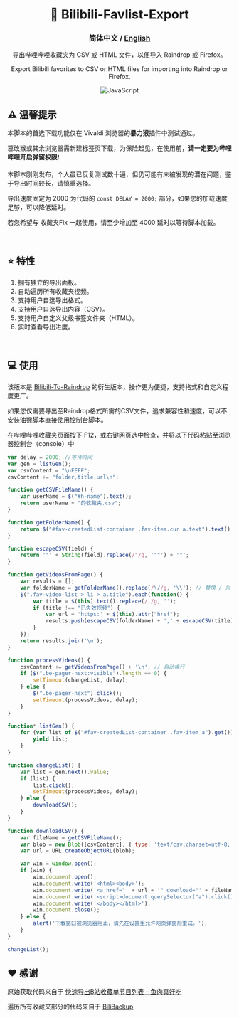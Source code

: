 <div align="center">

# 🚛 Bilibili-Favlist-Export

### **简体中文** / <a href="https://github.com/AHCorn/Bilibili-To-Raindrop/blob/main/README_EN.md"> English </a> 

导出哔哩哔哩收藏夹为 CSV 或 HTML 文件，以便导入 Raindrop 或 Firefox。

Export Bilibili favorites to CSV or HTML files for importing into Raindrop or Firefox.

![JavaScript](https://img.shields.io/badge/javascript-%23323330.svg?style=for-the-badge&logo=javascript&logoColor=%23F7DF1E) 

</div>

## ⚠ 温馨提示
本脚本的首选下载功能仅在 Vivaldi 浏览器的**暴力猴**插件中测试通过。

篡改猴或其余浏览器需新建标签页下载，为保险起见，在使用前，**请一定要为哔哩哔哩开启弹窗权限**❗

本脚本刚刚发布，个人虽已反复测试数十遍，但仍可能有未被发现的潜在问题，鉴于导出时间较长，请慎重选择。

导出速度固定为 2000 为代码的 ``` const DELAY = 2000; ``` 部分，如果您的加载速度足够，可以降低延时。

若您希望与  收藏夹Fix 一起使用，请至少增加至 4000 延时以等待脚本加载。



<br>

## ⭐ 特性
1. 拥有独立的导出面板。
2. 自动遍历所有收藏夹视频。
3. 支持用户自选导出格式。
4. 支持用户自选导出内容（CSV）。
5. 支持用户自定义父级书签文件夹（HTML）。
6. 实时查看导出进度。
   
<br>


## 💻 使用
该版本是 [Bilibili-To-Raindrop](https://github.com/AHCorn/Bilibili-To-Raindrop) 的衍生版本，操作更为便捷，支持格式和自定义程度更广。

如果您仅需要导出至Raindrop格式所需的CSV文件，追求兼容性和速度，可以不安装油猴脚本直接使用控制台脚本。

在哔哩哔哩收藏夹页面按下 F12，或右键网页选中检查，并将以下代码粘贴至浏览器控制台（console）中
```js
var delay = 2000; //等待时间
var gen = listGen();
var csvContent = "\uFEFF";
csvContent += "folder,title,url\n";

function getCSVFileName() {
    var userName = $("#h-name").text();
    return userName + "的收藏夹.csv";
}

function getFolderName() {
    return $("#fav-createdList-container .fav-item.cur a.text").text().trim();
}

function escapeCSV(field) {
    return '"' + String(field).replace(/"/g, '""') + '"';
}

function getVideosFromPage() {
    var results = [];
    var folderName = getFolderName().replace(/\//g, '\\'); // 替换 / 为 \ 避免 Raindrop 识别出错
    $(".fav-video-list > li > a.title").each(function() {
        var title = $(this).text().replace(/,/g, '');
        if (title !== "已失效视频") {
            var url = 'https:' + $(this).attr("href");
            results.push(escapeCSV(folderName) + ',' + escapeCSV(title) + ',' + escapeCSV(url));
        }
    });
    return results.join('\n');
}

function processVideos() {
    csvContent += getVideosFromPage() + '\n'; // 自动换行
    if ($(".be-pager-next:visible").length == 0) {
        setTimeout(changeList, delay);
    } else {
        $(".be-pager-next").click();
        setTimeout(processVideos, delay);
    }
}

function* listGen() {
    for (var list of $("#fav-createdList-container .fav-item a").get()) {
        yield list;
    }
}

function changeList() {
    var list = gen.next().value;
    if (list) {
        list.click();
        setTimeout(processVideos, delay);
    } else {
        downloadCSV();
    }
}

function downloadCSV() {
    var fileName = getCSVFileName();
    var blob = new Blob([csvContent], { type: 'text/csv;charset=utf-8;' });
    var url = URL.createObjectURL(blob);

    var win = window.open();
    if (win) {
        win.document.open();
        win.document.write('<html><body>');
        win.document.write('<a href="' + url + '" download="' + fileName + '">点击下载</a>');
        win.document.write('<script>document.querySelector("a").click();</script>');
        win.document.write('</body></html>');
        win.document.close();
    } else {
        alert('下载窗口被浏览器阻止，请先在设置里允许网页弹窗后重试。');
    }
}

changeList();

```


## ❤️ 感谢
原始获取代码来自于 [快速导出B站收藏单节目列表 - 鱼肉真好吃](https://www.cnblogs.com/toumingbai/p/11399238.html)

遍历所有收藏夹部分的代码来自于 [BiliBackup](https://github.com/sweatran/BiliBackup?tab=readme-ov-file)

